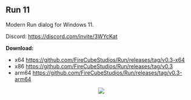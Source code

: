 ## Run 11
Modern Run dialog for Windows 11.

Discord: https://discord.com/invite/3WYcKat

**Download:**
- x64 https://github.com/FireCubeStudios/Run/releases/tag/v0.3-x64
- x86 https://github.com/FireCubeStudios/Run/releases/tag/v0.3
- arm64 https://github.com/FireCubeStudios/Run/releases/tag/v0.3-arm64

<p align="center">
  <img align="center" src="https://media.discordapp.net/attachments/1015680332114169877/1029410440951898182/unknown.png">
  </p>
